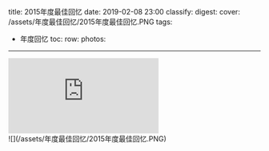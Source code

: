 title: 2015年度最佳回忆
date: 2019-02-08 23:00
classify: 
digest: 
cover: /assets/年度最佳回忆/2015年度最佳回忆.PNG
tags:
- 年度回忆
toc:
row:
photos:
---

<div class="video-box"><iframe src="http://player.youku.com/embed/XNDA0MjMxNzUxMg=="
                            allowscriptaccess="always"
                            allowfullscreen="true"
                            wmode="opaque"
                            allowTransparency="true"
                            frameborder="0"
                            quality="high"
                            type="application/x-shockwave-flash"
                            class="video"></iframe></div>
![](/assets/年度最佳回忆/2015年度最佳回忆.PNG)

